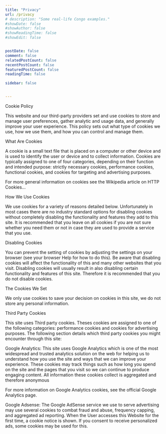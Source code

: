 ```yaml
---
title: "Privacy"
url: /privacy
# description: "Some real-life Congo examples."
#showDate: false
#showAuthor: false
#showReadingTime: false
#showEdit: false


postDate: false
comment: false
relatedPostCount: false
recentPostCount: false
featuredPostCount: false
readingTime: false

sidebar: false


---
```



Cookie Policy

This website and our third-party providers set and use cookies to store and manage user preferences, gather analytic and usage data, and generally improve your user experience. This policy sets out what type of cookies we use, how we use them, and how you can control and manage them.

What Are Cookies

A cookie is a small text file that is placed on a computer or other device and is used to identify the user or device and to collect information. Cookies are typically assigned to one of four categories, depending on their function and intended purpose: strictly necessary cookies, performance cookies, functional cookies, and cookies for targeting and advertising purposes.

For more general information on cookies see the Wikipedia article on HTTP Cookies...

How We Use Cookies

We use cookies for a variety of reasons detailed below. Unfortunately in most cases there are no industry standard options for disabling cookies without completely disabling the functionality and features they add to this site. It is recommended that you leave on all cookies if you are not sure whether you need them or not in case they are used to provide a service that you use.

Disabling Cookies

You can prevent the setting of cookies by adjusting the settings on your browser (see your browser Help for how to do this). Be aware that disabling cookies will affect the functionality of this and many other websites that you visit. Disabling cookies will usually result in also disabling certain functionality and features of this site. Therefore it is recommended that you do not disable cookies.

The Cookies We Set

We only use cookies to save your decision on cookies in this site, we do not store any personal information.

Third Party Cookies

This site uses Third party cookies. Theses cookies are assigned to one of the following categories: performance cookies and cookies for advertising purposes. The following section details which third party cookies you might encounter through this site:

Google Analytics: This site uses Google Analytics which is one of the most widespread and trusted analytics solution on the web for helping us to understand how you use the site and ways that we can improve your experience. These cookies may track things such as how long you spend on the site and the pages that you visit so we can continue to produce engaging content. All information these cookies collect is aggregated and therefore anonymous

For more information on Google Analytics cookies, see the official Google Analytics page.

Google Adsense: The Google AdSense service we use to serve advertising may use several cookies to combat fraud and abuse, frequency capping, and aggregated ad reporting. When the User accesses this Website for the first time, a cookie notice is shown. If you consent to receive personalized ads, some cookies may be used for this.